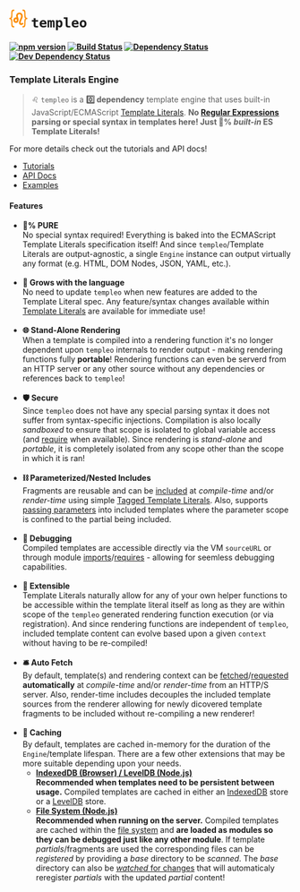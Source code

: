 <b class="jsdocp-remove-me">

# ![](https://raw.githubusercontent.com/ugate/templeo/master/jsdocp/static/favicon-32x32.png) `templeo`

[![npm version](https://badgen.net/npm/v/templeo?color=orange&icon=npm)](https://www.npmjs.com/package/templeo)
[![Build Status](https://badgen.net/travis/ugate/templeo?icon=travis)](https://travis-ci.com/ugate/templeo)
[![Dependency Status](https://badgen.net/david/dep/ugate/templeo)](https://david-dm.org/ugate/templeo)
[![Dev Dependency Status](https://badgen.net/david/dev/ugate/templeo)](https://david-dm.org/ugate/templeo?type=dev)

</b>

### Template Literals Engine
> ♌ `templeo` is a __0️⃣ dependency__ template engine that uses built-in JavaScript/ECMAScript [Template Literals](https://developer.mozilla.org/en-US/docs/Web/JavaScript/Reference/Template_literals). __No [Regular Expressions](https://developer.mozilla.org/en-US/docs/Web/JavaScript/Guide/Regular_Expressions) parsing or special syntax in templates here! Just 💯% _built-in_ ES Template Literals!__

For more details check out the tutorials and API docs!

* [Tutorials](https://ugate.github.io/templeo/tutorial-1-basics.html)
* [API Docs](https://ugate.github.io/templeo/module-templeo-Engine.html)
* [Examples](https://ugate.github.io/templeo/tutorial-3-examples.html)

#### Features
- __💯% PURE__ <br>
No special syntax required! Everything is baked into the ECMAScript Template Literals specification itself! And since `templeo`/Template Literals are output-agnostic, a single `Engine` instance can output virtually any format (e.g. HTML, DOM Nodes, JSON, YAML, etc.).<br><br>
- __🌱 Grows with the language__ <br>
No need to update `templeo` when new features are added to the Template Literal spec. Any feature/syntax changes available within [Template Literals](https://developer.mozilla.org/en-US/docs/Web/JavaScript/Reference/Template_literals) are available for immediate use!<br><br>
- __🌐 Stand-Alone Rendering__ <br>
When a template is compiled into a rendering function it's no longer dependent upon `templeo` internals to render output - making rendering functions fully __portable__! Rendering functions can even be serverd from an HTTP server or any other source without any dependencies or references back to `templeo`!<br><br>
- __🛡️ Secure__ <br>
Since `templeo` does not have any special parsing syntax it does not suffer from syntax-specific injections. Compilation is also locally _sandboxed_ to ensure that scope is isolated to global variable access (and [require](https://nodejs.org/api/modules.html#modules_require) when available). Since rendering is _stand-alone_ and _portable_, it is completely isolated from any scope other than the scope in which it is ran!<br><br>
- __⛓️ Parameterized/Nested Includes__ <br>
Fragments are reusable and can be [included](https://ugate.github.io/templeo/tutorial-1-basics.html#include) at _compile-time_ and/or _render-time_ using simple [Tagged Template Literals](https://developer.mozilla.org/en-US/docs/Web/JavaScript/Reference/Template_literals#Tagged_templates). Also, supports [passing parameters](https://ugate.github.io/templeo/tutorial-1-basics.html#include-params) into included templates where the parameter scope is confined to the partial being included.<br><br>
- __🐞 Debugging__ <br>
Compiled templates are accessible directly via the VM `sourceURL` or through module [imports](https://developer.mozilla.org/en-US/docs/Web/JavaScript/Reference/Statements/import)/[requires](https://nodejs.org/api/modules.html#modules_require) - allowing for seemless debugging capabilities. <br><br>
- __🧠 Extensible__ <br>
Template Literals naturally allow for any of your own helper functions to be accessible within the template literal itself as long as they are within scope of the `templeo` generated rendering function execution (or via registration). And since rendering functions are independent of `templeo`, included template content can evolve based upon a given `context` without having to be re-compiled!<br><br>
- __🛎️ Auto Fetch__ <br>
By default, template(s) and rendering context can be [fetched](https://developer.mozilla.org/en-US/docs/Web/API/Fetch_API)/[requested](https://nodejs.org/api/https.html#https_https_request_url_options_callback) __automatically__ at _compile-time_ and/or _render-time_ from an HTTP/S server. Also, render-time includes decouples the included template sources from the renderer allowing for newly dicovered template fragments to be included without re-compiling a new renderer!<br><br>
- __🏧 Caching__ <sub id="caching"></sub><br>
By default, templates are cached in-memory for the duration of the `Engine`/template lifespan. There are a few other extensions that may be more suitable depending upon your needs.
  - __[IndexedDB (Browser) / LevelDB (Node.js)](https://ugate.github.io/templeo/tutorial-1-cache.html#db)__<br>
  __Recommended when templates need to be persistent between usage.__ Compiled templates are cached in either an [IndexedDB](https://developer.mozilla.org/en-US/docs/Web/API/IndexedDB_API) store or a [LevelDB](https://www.npmjs.com/package/level) store.
  - __[File System (Node.js)](https://ugate.github.io/templeo/tutorial-1-cache.html#files)__<br>
  __Recommended when running on the server.__ Compiled templates are cached within the [file system](https://nodejs.org/api/fs.html) and __are loaded as modules so they can be debugged just like any other module__. If template _partials_/fragments are used the corresponding files can be _registered_ by providing a _base_ directory to be _scanned_. The _base_ directory can also be [_watched_ for changes](module-templeo_options.html) that will automaticaly reregister _partials_ with the updated _partial_ content!